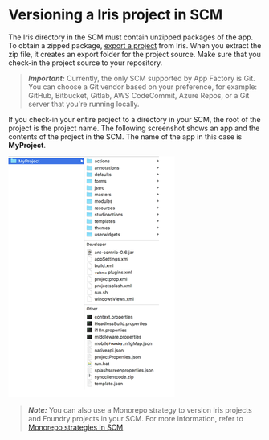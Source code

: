                          
Versioning a Iris project in SCM
======================================

The Iris directory in the SCM must contain unzipped packages of the app. To obtain a zipped package, [export a project](../../../Iris/iris_user_guide/Content/ShareProjectOnTheCloud.md) from Iris. When you extract the zip file, it creates an export folder for the project source. Make sure that you check-in the project source to your repository.

> **_Important:_** Currently, the only SCM supported by App Factory is Git. You can choose a Git vendor based on your preference, for example: GitHub, Bitbucket, Gitlab, AWS CodeCommit, Azure Repos, or a Git server that you're running locally.

If you check-in your entire project to a directory in your SCM, the root of the project is the project name. The following screenshot shows an app and the contents of the project in the SCM. The name of the app in this case is **MyProject**.

![](Resources/Images/Project_Root_Directory.png)

> **_Note:_** You can also use a Monorepo strategy to version Iris projects and Foundry projects in your SCM. For more information, refer to [Monorepo strategies in SCM](FoundryProjectVersioning.md#monorepo-strategies-in-scm).
